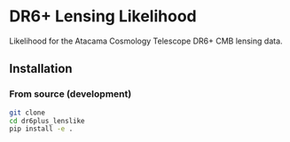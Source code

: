 # DR6+ Lensing Likelihood

Likelihood for the Atacama Cosmology Telescope DR6+ CMB lensing data.

## Installation

### From source (development)

```bash
git clone 
cd dr6plus_lenslike
pip install -e .
```


